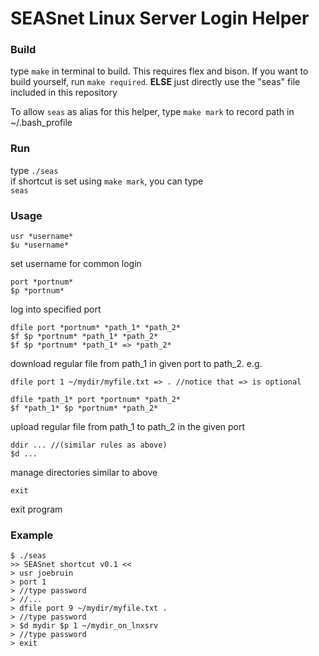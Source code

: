 # SEASnet Linux Server Login Helper

### Build
type `make` in terminal to build.
This requires flex and bison. If you want to build yourself, run `make required`. __ELSE__ just directly use the "seas" file included in this repository

To allow `seas` as alias for this helper, type `make mark` to record path in ~/.bash_profile

### Run
type
`./seas`  
if shortcut is set using `make mark`, you can type  
`seas`

### Usage

```
usr *username*
$u *username*
```
set username for common login

```
port *portnum*
$p *portnum*
```
log into specified port

```
dfile port *portnum* *path_1* *path_2*
$f $p *portnum* *path_1* *path_2*
$f $p *portnum* *path_1* => *path_2*
```
download regular file from path_1 in given port to path_2. e.g.
```
dfile port 1 ~/mydir/myfile.txt => . //notice that => is optional
```

```
dfile *path_1* port *portnum* *path_2*
$f *path_1* $p *portnum* *path_2*
```
upload regular file from path_1 to path_2 in the given port

```
ddir ... //(similar rules as above)
$d ...
```
manage directories similar to above

```
exit
```
exit program

### Example
```
$ ./seas
>> SEASnet shortcut v0.1 <<
> usr joebruin
> port 1
> //type password
> //...
> dfile port 9 ~/mydir/myfile.txt .
> //type password
> $d mydir $p 1 ~/mydir_on_lnxsrv
> //type password
> exit
```
